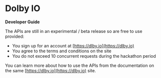 # Dolby IO

**Developer Guide**

The APIs are still in an experimental / beta release so are free to use provided:

* You sign up for an account at [https://dlby.io](https://dlby.io)
* You agree to the terms and conditions on the site
* You do not exceed 10 concurrent requests during the hackathon period

You can learn more about how to use the APIs from the documentation on the same [https://dlby.io](https://dlby.io) site.  


